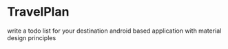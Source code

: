 # TravelPlan
write a todo list for your destination
android based application with material design principles
